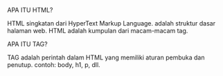 APA ITU HTML?

HTML singkatan dari HyperText Markup Language. adalah struktur dasar halaman web.
HTML adalah kumpulan dari macam-macam tag.

APA ITU TAG?

TAG adalah perintah dalam HTML yang memiliki aturan pembuka dan penutup. contoh: body, h1, p, dll.

